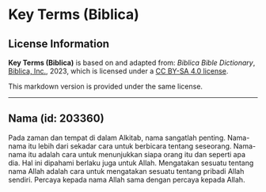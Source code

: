 # Key Terms (Biblica)

## License Information

**Key Terms (Biblica)** is based on and adapted from: _Biblica Bible Dictionary_, [Biblica, Inc.](https://www.biblica.com/), 2023, which is licensed under a [CC BY-SA 4.0 license](https://creativecommons.org/licenses/by-sa/4.0/legalcode.en).

This markdown version is provided under the same license.



--------------------------------

## Nama (id: 203360)

Pada zaman dan tempat di dalam Alkitab, nama sangatlah penting. Nama\-nama itu lebih dari sekadar cara untuk berbicara tentang seseorang. Nama\-nama itu adalah cara untuk menunjukkan siapa orang itu dan seperti apa dia. Hal ini dipahami berlaku juga untuk Allah. Mengatakan sesuatu tentang nama Allah adalah cara untuk mengatakan sesuatu tentang pribadi Allah sendiri. Percaya kepada nama Allah sama dengan percaya kepada Allah.


